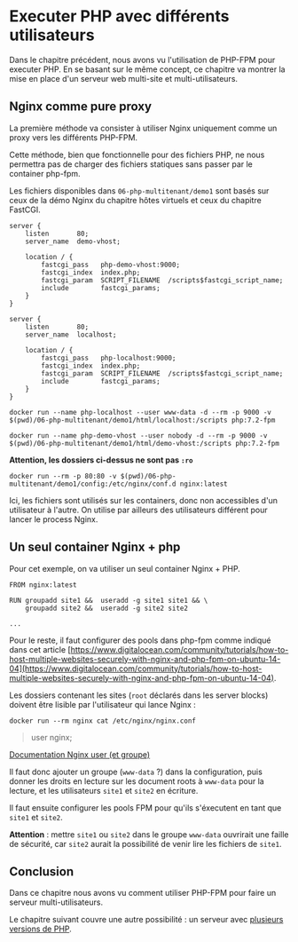 # Executer PHP avec différents utilisateurs

Dans le chapitre précédent, nous avons vu l'utilisation de PHP-FPM pour executer PHP. En se basant sur le même concept, ce chapitre va montrer la mise en place d'un serveur web multi-site et multi-utilisateurs.

## Nginx comme pure proxy

La première méthode va consister à utiliser Nginx uniquement comme un proxy vers les différents PHP-FPM.

Cette méthode, bien que fonctionnelle pour des fichiers PHP, ne nous permettra pas de charger des fichiers statiques sans passer par le container php-fpm.

Les fichiers disponibles dans `06-php-multitenant/demo1` sont basés sur ceux de la démo Nginx du chapitre hôtes virtuels et ceux du chapitre FastCGI.

```
server {
    listen       80;
    server_name  demo-vhost;

    location / {
        fastcgi_pass   php-demo-vhost:9000;
        fastcgi_index  index.php;
        fastcgi_param  SCRIPT_FILENAME  /scripts$fastcgi_script_name;
        include        fastcgi_params;
    }
}

server {
    listen       80;
    server_name  localhost;

    location / {
        fastcgi_pass   php-localhost:9000;
        fastcgi_index  index.php;
        fastcgi_param  SCRIPT_FILENAME  /scripts$fastcgi_script_name;
        include        fastcgi_params;
    }
}
```

```
docker run --name php-localhost --user www-data -d --rm -p 9000 -v $(pwd)/06-php-multitenant/demo1/html/localhost:/scripts php:7.2-fpm
```

```
docker run --name php-demo-vhost --user nobody -d --rm -p 9000 -v $(pwd)/06-php-multitenant/demo1/html/demo-vhost:/scripts php:7.2-fpm
```

**Attention, les dossiers ci-dessus ne sont pas `:ro`**

```
docker run --rm -p 80:80 -v $(pwd)/06-php-multitenant/demo1/config:/etc/nginx/conf.d nginx:latest
```

Ici, les fichiers sont utilisés sur les containers, donc non accessibles d'un utilisateur à l'autre. On utilise par ailleurs des utilisateurs différent pour lancer le process Nginx.

## Un seul container Nginx + php

Pour cet exemple, on va utiliser un seul container Nginx + PHP.

```
FROM nginx:latest

RUN groupadd site1 &&  useradd -g site1 site1 && \
    groupadd site2 &&  useradd -g site2 site2

...
```

Pour le reste, il faut configurer des pools dans php-fpm comme indiqué dans cet article [https://www.digitalocean.com/community/tutorials/how-to-host-multiple-websites-securely-with-nginx-and-php-fpm-on-ubuntu-14-04](https://www.digitalocean.com/community/tutorials/how-to-host-multiple-websites-securely-with-nginx-and-php-fpm-on-ubuntu-14-04).

Les dossiers contenant les sites (`root` déclarés dans les server blocks) doivent être lisible par l'utilisateur qui lance Nginx :

```
docker run --rm nginx cat /etc/nginx/nginx.conf
```

> user  nginx;

[Documentation Nginx user (et groupe)](http://nginx.org/en/docs/ngx_core_module.html#user)

Il faut donc ajouter un groupe (`www-data` ?) dans la configuration, puis donner les droits en lecture sur les document roots à `www-data` pour la lecture, et les utilisateurs `site1` et `site2` en écriture.

Il faut ensuite configurer les pools FPM pour qu'ils s'éxecutent en tant que `site1` et `site2`.

**Attention** : mettre `site1` ou `site2` dans le groupe `www-data` ouvrirait une faille de sécurité, car `site2` aurait la possibilité de venir lire les fichiers de `site1`.

## Conclusion

Dans ce chapitre nous avons vu comment utiliser PHP-FPM pour faire un serveur multi-utilisateurs.

Le chapitre suivant couvre une autre possibilité : un serveur avec [plusieurs versions de PHP](/07-php-multiple-version).